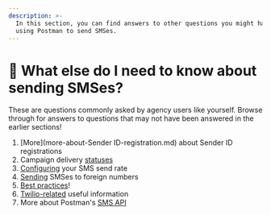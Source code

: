 ```yaml
---
description: >-
  In this section, you can find answers to other questions you might have about
  using Postman to send SMSes.
---
```


# 🤔 What else do I need to know about sending SMSes?

These are questions commonly asked by agency users like yourself. Browse through for answers to questions that may not have been answered in the earlier sections!

1. \[More]\(more-about-Sender ID-registration.md) about Sender ID registrations
2. Campaign delivery [statuses](sms-statistics.md)
3. [Configuring](sms-send-rate.md) your SMS send rate
4. [Sending](send-sms-to-a-foreign-number.md) SMSes to foreign numbers
5. [Best practices](sms-best-practices.md)!
6. [Twilio-related](useful-twilio-links.md) useful information
7. More about Postman's [SMS API](postmans-sms-api.md)
